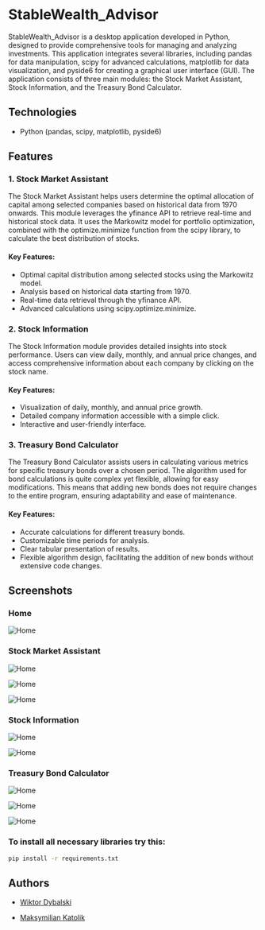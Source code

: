 # StableWealth_Advisor

StableWealth_Advisor is a desktop application developed in Python, designed to provide comprehensive tools for managing and analyzing investments. This application integrates several libraries, including pandas for data manipulation, scipy for advanced calculations, matplotlib for data visualization, and pyside6 for creating a graphical user interface (GUI). The application consists of three main modules: the Stock Market Assistant, Stock Information, and the Treasury Bond Calculator.

## Technologies

 - Python (pandas, scipy, matplotlib, pyside6)
## Features

### 1. Stock Market Assistant
The Stock Market Assistant helps users determine the optimal allocation of capital among selected companies based on historical data from 1970 onwards. This module leverages the yfinance API to retrieve real-time and historical stock data. It uses the Markowitz model for portfolio optimization, combined with the optimize.minimize function from the scipy library, to calculate the best distribution of stocks.

#### Key Features:

 - Optimal capital distribution among selected stocks using the Markowitz model.
 - Analysis based on historical data starting from 1970.
 - Real-time data retrieval through the yfinance API.
 - Advanced calculations using scipy.optimize.minimize.

### 2. Stock Information
The Stock Information module provides detailed insights into stock performance. Users can view daily, monthly, and annual price changes, and access comprehensive information about each company by clicking on the stock name.

#### Key Features:

 - Visualization of daily, monthly, and annual price growth.
 - Detailed company information accessible with a simple click.
 - Interactive and user-friendly interface.

### 3. Treasury Bond Calculator
The Treasury Bond Calculator assists users in calculating various metrics for specific treasury bonds over a chosen period. The algorithm used for bond calculations is quite complex yet flexible, allowing for easy modifications. This means that adding new bonds does not require changes to the entire program, ensuring adaptability and ease of maintenance.

#### Key Features:

 - Accurate calculations for different treasury bonds.
 - Customizable time periods for analysis.
 - Clear tabular presentation of results.
 - Flexible algorithm design, facilitating the addition of new bonds without extensive code changes.

## Screenshots

### Home
![Home](https://github.com/WiktorDybalski/StableWealth_Advisor/blob/main/Images/home.png)

### Stock Market Assistant
![Home](https://github.com/WiktorDybalski/StableWealth_Advisor/blob/main/Images/1.png)

![Home](https://github.com/WiktorDybalski/StableWealth_Advisor/blob/main/Images/2.png)

![Home](https://github.com/WiktorDybalski/StableWealth_Advisor/blob/main/Images/3.png)

### Stock Information
![Home](https://github.com/WiktorDybalski/StableWealth_Advisor/blob/main/Images/4.png)

![Home](https://github.com/WiktorDybalski/StableWealth_Advisor/blob/main/Images/5.png)

### Treasury Bond Calculator
![Home](https://github.com/WiktorDybalski/StableWealth_Advisor/blob/main/Images/6.png)

![Home](https://github.com/WiktorDybalski/StableWealth_Advisor/blob/main/Images/7.png)

![Home](https://github.com/WiktorDybalski/StableWealth_Advisor/blob/main/Images/8.png)


### To install all necessary libraries try this: 

```sh
pip install -r requirements.txt
```

## Authors

- [Wiktor Dybalski](https://github.com/WiktorDybalski)

- [Maksymilian Katolik](https://github.com/Maksymilian-Katolik)
